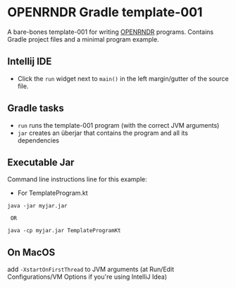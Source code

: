 # OPENRNDR Gradle template-001

A bare-bones template-001 for writing [OPENRNDR](http://openrndr.org) programs. Contains Gradle project files and a minimal program example.

## Intellij IDE

* Click the `run` widget next to `main()` in the left margin/gutter of the source file. 

## Gradle tasks

 * `run` runs the template-001 program (with the correct JVM arguments)
 * `jar` creates an überjar that contains the program and all its dependencies

## Executable Jar

Command line instructions line for this example:

* For TemplateProgram.kt
```
java -jar myjar.jar
 
 OR
 
java -cp myjar.jar TemplateProgramKt
```

## On MacOS
add `-XstartOnFirstThread` to JVM arguments (at Run/Edit Configurations/VM Options if you're using IntelliJ Idea)

